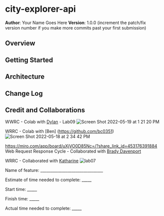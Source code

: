 # city-explorer-api

**Author**: Your Name Goes Here
**Version**: 1.0.0 (increment the patch/fix version number if you make more commits past your first submission)

## Overview
<!-- Provide a high level overview of what this application is and why you are building it, beyond the fact that it's an assignment for this class. (i.e. What's your problem domain?) -->

## Getting Started
<!-- What are the steps that a user must take in order to build this app on their own machine and get it running? -->

## Architecture
<!-- Provide a detailed description of the application design. What technologies (languages, libraries, etc) you're using, and any other relevant design information. -->

## Change Log
<!-- Use this area to document the iterative changes made to your application as each feature is successfully implemented. Use time stamps. Here's an example:

01-01-2001 4:59pm - Application now has a fully-functional express server, with a GET route for the location resource. -->

## Credit and Collaborations
<!-- Give credit (and a link) to other people or resources that helped you build this application. -->
WWRC - Colab with [Dylan](https://github.com/GetUllrichorDieTrying) - Lab09
![Screen Shot 2022-05-19 at 1 21 20 PM](https://user-images.githubusercontent.com/55909913/169403646-dea74294-cc10-4ee2-8fab-a5945042677b.png)


WRRC - Colab with [Ben] (https://github.com/bc0351)
![Screen Shot 2022-05-18 at 2 34 42 PM](https://user-images.githubusercontent.com/55909913/169186329-7657fd73-821d-468b-8db9-4a593f298a79.png)


https://miro.com/app/board/uXjVO0D85Nc=/?share_link_id=453176391884
Web Request Response Cycle - Collaborated with [Brady Davenport](https://github.com/bradydavenport)

WRRC - Collaborated with [Katharine](https://github.com/kath-a-rine)
![lab07](https://user-images.githubusercontent.com/55909913/169139916-d6d89f55-eae8-4ff5-88ea-83c7a2cdabe2.png)


Name of feature: ________________________________

Estimate of time needed to complete: _____

Start time: _____

Finish time: _____

Actual time needed to complete: _____

